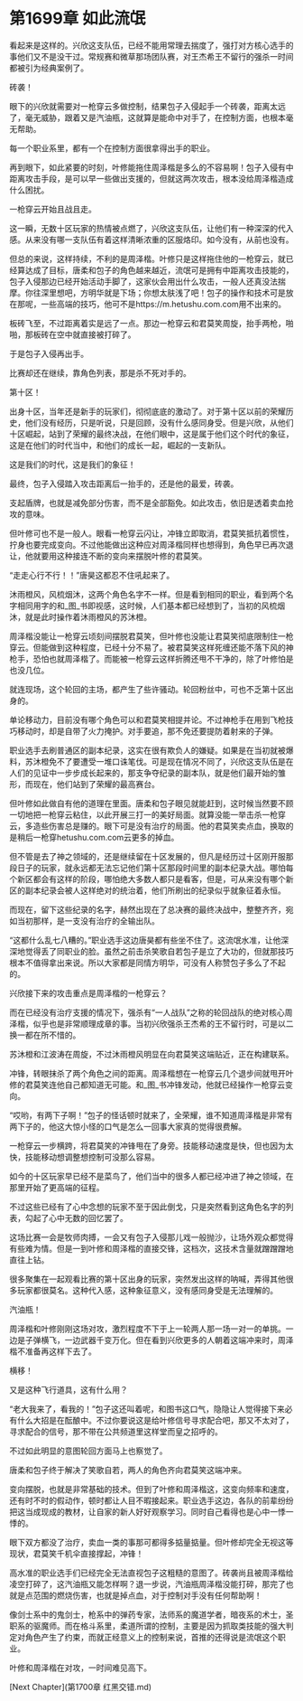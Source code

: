 # 第1699章 如此流氓

看起来是这样的。兴欣这支队伍，已经不能用常理去揣度了，强打对方核心选手的事他们又不是没干过。常规赛和微草那场团队赛，对王杰希王不留行的强杀一时间都被引为经典案例了。

砖袭！

眼下的兴欣就需要对一枪穿云多做控制，结果包子入侵起手一个砖袭，距离太远了，毫无威胁，跟着又是汽油瓶，这就算是能命中对手了，在控制方面，也根本毫无帮助。

每一个职业系里，都有一个在控制方面很拿得出手的职业。

再到眼下，如此紧要的时刻，叶修能拖住周泽楷是多么的不容易啊！包子入侵有中距离攻击手段，是可以早一些做出支援的，但就这两次攻击，根本没给周泽楷造成什么困扰。

一枪穿云开始且战且走。

这一瞬，无数十区玩家的热情被点燃了，兴欣这支队伍，让他们有一种深深的代入感。从来没有哪一支队伍有着这样清晰浓重的区服烙印。如今没有，从前也没有。

但总的来说，这样持续，不利的是周泽楷。叶修只是这样拖住他的一枪穿云，就已经算达成了目标，唐柔和包子的角色越来越近，流氓可是拥有中距离攻击技能的，包子入侵那边已经开始活动手脚了，这家伙会用出什么攻击，一般人还真没法揣摩。你往深里想吧，方明华就是下场；你想太肤浅了吧！包子的操作和技术可是放在那呢，一些高端的技巧，他可不是https://m.hetushu.com.com用不出来的。

板砖飞至，不过距离着实是远了一点。那边一枪穿云和君莫笑周旋，抬手两枪，啪啪，那板砖在空中就直接被打碎了。

于是包子入侵再出手。

比赛却还在继续，靠角色列表，那是杀不死对手的。

第十区！

出身十区，当年还是新手的玩家们，彻彻底底的激动了。对于第十区以前的荣耀历史，他们没有经历，只是听说，只是回顾，没有什么感同身受。但是兴欣，从他们十区崛起，站到了荣耀的最终决战，在他们眼中，这是属于他们这个时代的象征，这是在他们的时代当中，和他们的成长一起，崛起的一支新队。

这是我们的时代，这是我们的象征！

最终，包子入侵踏入攻击距离后一抬手的，还是他的最爱，砖袭。

支起盾牌，也就是减免部分伤害，而不是全部豁免。如此攻击，依旧是透着卖血抢攻的意味。

但叶修可也不是一般人。眼看一枪穿云闪让，冲锋立即取消，君莫笑抵抗着惯性，拧身也要完成变向。不过他能做出这种应对周泽楷同样也想得到，角色早已再次退让，他就要用这种接连不断的变向来摆脱叶修的君莫笑。

“走走心行不行！！”唐昊这都忍不住吼起来了。

沐雨橙风，风梳烟沐，这两个角色名字不一样。但是看到相同的职业，看到两个名字相同用字的和_图_书即视感，这时候，人们基本都已经想到了，当初的风梳烟沐，就是此时操作着沐雨橙风的苏沐橙。

周泽楷没能让一枪穿云顷刻间摆脱君莫笑，但叶修也没能让君莫笑彻底限制住一枪穿云。但能做到这种程度，已经十分不易了。被君莫笑这样死缠还能不落下风的神枪手，恐怕也就周泽楷了。而能被一枪穿云这样折腾还甩不干净的，除了叶修怕是也没几位。

就连现场，这个轮回的主场，都产生了些许骚动。轮回粉丝中，可也不乏第十区出身的。

单论移动力，目前没有哪个角色可以和君莫笑相提并论。不过神枪手在用到飞枪技巧移动时，却是自带了火力掩护。对手要追，那不免还要提防着射来的子弹。

职业选手去刷普通区的副本纪录，这实在很有欺负人的嫌疑。如果是在当初就被爆料，苏沐橙免不了要遭受一堆口诛笔伐。可是现在情况不同了，兴欣这支队伍是在人们的见证中一步步成长起来的，那支争夺纪录的副本队，就是他们最开始的雏形，而现在，他们站到了荣耀的最高赛台。

但叶修如此做自有他的道理在里面。唐柔和包子眼见就能赶到，这时候当然要不顾一切地把一枪穿云粘住，以此开展三打一的美好局面。就算没能一举击杀一枪穿云，多造些伤害总是赚的。眼下可是没有治疗的局面。他的君莫笑卖点血，换取的是稍后一枪穿hetushu.com.com云更多的掉血。

但不管是去了神之领域的，还是继续留在十区发展的，但凡是经历过十区刚开服那段日子的玩家，就永远都无法忘记他们第十区那段时间里的副本纪录大战。哪怕每个新区都会有这样的阶段，哪怕绝大多数人都只是看客，但是，可从来没有哪个新区的副本纪录会被人这样绝对的统治着，他们所刷出的纪录似乎就象征着永恒。

而现在，留下这些纪录的名字，赫然出现在了总决赛的最终决战中，整整齐齐，宛如当初那样，是一支没有治疗的全输出队。

“这都什么乱七八糟的。”职业选手这边唐昊都有些坐不住了。这流氓水准，让他深深地觉得丢了同职业的脸。虽然之前击杀笑歌自若包子是立了大功的，但就那技巧根本不值得拿出来说。所以大家都是同情方明华，可没有人称赞包子多么了不起的。

兴欣接下来的攻击重点是周泽楷的一枪穿云？

而在已经没有治疗支援的情况下，强杀有“一人战队”之称的轮回战队的绝对核心周泽楷，似乎也是非常顺理成章的事。当初兴欣强杀王杰希的王不留行时，可是以二换一都在所不惜的。

苏沐橙和江波涛在周旋，不过沐雨橙风明显在向君莫笑这端贴近，正在构建联系。

冲锋，转眼抹杀了两个角色之间的距离。周泽楷想在一枪穿云几个退步间就甩开叶修的君莫笑连他自己都知道无可能。和_图_书冲锋发动，他就已经操作一枪穿云变向。

“哎哟，有两下子啊！”包子的怪话顿时就来了，全荣耀，谁不知道周泽楷是非常有两下子的，他这大惊小怪的口气是怎么一回事大家真的觉得很费解。

一枪穿云一步横跨，将君莫笑的冲锋甩在了身旁。技能移动速度是快，但也因为太快，技能移动想调整想控制可没那么容易。

如今的十区玩家早已经不是菜鸟了，他们当中的很多人都已经冲进了神之领域，在那里开始了更高端的征程。

不过这些已经有了心中念想的玩家不至于因此倒戈，只是突然看到这角色名字的列表，勾起了心中无数的回忆罢了。

这场比赛一会是牧师肉搏，一会又有包子入侵那儿戏一般抛沙，让场外观众都觉得有些难为情。但是一到叶修和周泽楷的直接交锋，这档次，这技术含量就蹭蹭蹭地直往上钻。

很多聚集在一起观看比赛的第十区出身的玩家，突然发出这样的呐喊，弄得其他很多玩家都很莫名。这种代入感，这种象征意义，没有感同身受是无法理解的。

汽油瓶！

周泽楷和叶修刚刚这场对攻，激烈程度不下于上一轮两人那一场一对一的单挑。一边是子弹横飞，一边武器千变万化。但在看到兴欣更多的人朝着这端冲来时，周泽楷不准备再这样下去了。

横移！

又是这种飞行道具，这有什么用？

“老大我来了，看我的！”包子这还叫着呢，和图书这口气，隐隐让人觉得接下来必有什么大招是在酝酿中。不过你要说这是给叶修信号寻求配合吧，那又不太对了，寻求配合的信号，那不带在公共频道里这样堂而皇之招呼的。

不过如此明显的意图轮回方面马上也察觉了。

唐柔和包子终于解决了笑歌自若，两人的角色齐向君莫笑这端冲来。

变向摆脱，也就是非常基础的技术。但到了叶修和周泽楷这，这变向频率和速度，还有时不时的假动作，顿时都让人目不暇接起来。职业选手这边，各队的前辈纷纷把这当成现成的教材，让自家的新人好好观察学习。同时自己看得也是心中一悸一悸的。

眼下双方都没了治疗，卖血一类的事那可都得多掂量掂量。但叶修却完全无视这等现状，君莫笑千机伞直接撑起，冲锋！

高水准的职业选手们已经完全无法直视包子这粗糙的意图了。砖袭尚且被周泽楷给凌空打碎了，这汽油瓶又能怎样啊？退一步说，汽油瓶周泽楷没能打碎，那完了也就是点范围的燃烧伤害，也就是掉点血，对于控制对手没有任何帮助啊！

像剑士系中的鬼剑士，枪系中的弹药专家，法师系的魔道学者，暗夜系的术士，圣职系的驱魔师。而在格斗系里，柔道所谓的控制，主要是因为抓取类技能的强大判定对角色产生了约束，而就正经意义上的控制来说，首推的还得说是流氓这个职业。

叶修和周泽楷在对攻，一时间难见高下。



[Next Chapter](第1700章 红黑交错.md)